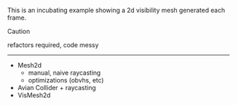 This is an incubating example showing a 2d visibility mesh generated each frame.

> [!CAUTION]
>
> refactors required, code messy

---

- Mesh2d
  - manual, naive raycasting
  - optimizations (obvhs, etc)
- Avian Collider + raycasting
- VisMesh2d
